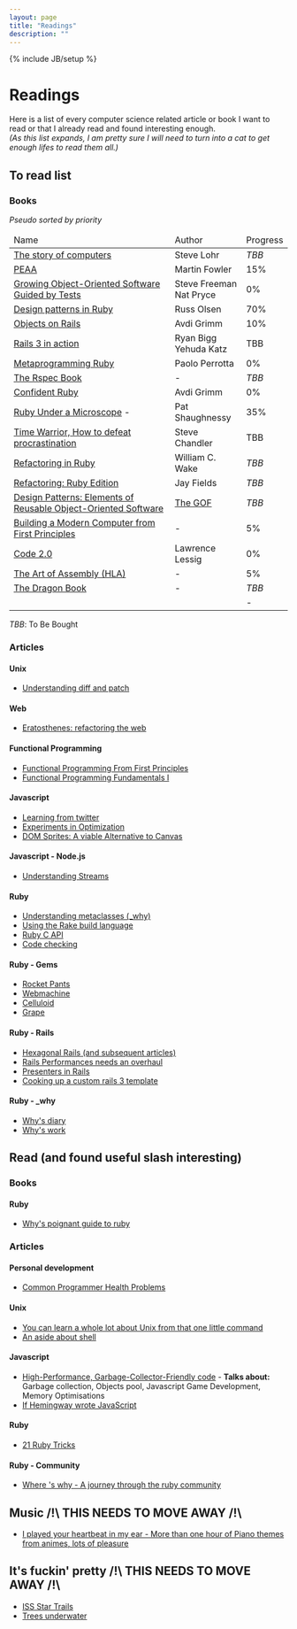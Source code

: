 ```yaml
---
layout: page
title: "Readings"
description: ""
---
```

{% include JB/setup %}

# Readings

Here is a list of every computer science related article or book I want to read or that I already read and found interesting enough.<br />
<em class="small">(As this list expands, I am pretty sure I will need to turn into a cat to get enough lifes to read them all.)</em>

## To read list

### Books
<p><em class="small">Pseudo sorted by priority</em></p>

<table class="table table-striped table-bordered table-condensed">
  <thead>
    <td>Name</td>
    <td>Author</td>
    <td>Progress</td>
  </thead>
  <tbody>
    <tr>
      <td><a href="http://www.amazon.com/Engineers-Scientists-Iconoclasts---Programmers-Revolution/dp/0465042260/ref=sr_1_1?s=books&ie=UTF8&qid=1324406043&sr=1-1">The story of computers</a></td>
      <td>Steve Lohr</td>
      <td><em>TBB</em></td>
    </tr>
    <tr>
      <td><a href="http://www.amazon.com/Enterprise-Application-Architecture-Addison-Wesley-Signature/dp/0321127420">PEAA</a></td>
      <td>Martin Fowler</td>
      <td>15%</td>
    </tr>
    <tr>
      <td><a href="http://www.growing-object-oriented-software.com/">Growing Object-Oriented Software Guided by Tests</a></td>
      <td>Steve Freeman<br /> Nat Pryce</td>
      <td>0%</td>
    </tr>
    <tr>
      <td><a href="http://www.amazon.fr/Design-Patterns-in-Ruby-ebook/dp/B0010SEN1S">Design patterns in Ruby</a></td>
      <td>Russ Olsen</td>
      <td>70%</td>
    </tr>
    <tr>
      <td><a href="http://objectsonrails.com/">Objects on Rails</a></td>
      <td>Avdi Grimm</td>
      <td>10%</td>
    </tr>
    <tr>
      <td><a href="http://manning.com/katz/">Rails 3 in action</a></td>
      <td>Ryan Bigg<br />Yehuda Katz</td>
      <td>TBB</td>
    </tr>
    <tr>
      <td><a href="http://pragprog.com/book/ppmetr/metaprogramming-ruby">Metaprogramming Ruby</a></td>
      <td>Paolo Perrotta</td>
      <td>0%</td>
    </tr>
    <tr>
      <td><a href="http://pragprog.com/book/achbd/the-rspec-book">The Rspec Book</a></td>
      <td>-</td>
      <td><em>TBB</em></td>
    </tr>
    <tr>
      <td><a href="http://devblog.avdi.org/2012/06/05/confident-ruby-beta/">Confident Ruby</a></td>
      <td>Avdi Grimm</td>
      <td>0%</td>
    </tr>
    <tr>
      <td><a href="http://patshaughnessy.net/ruby-under-a-microscope">Ruby Under a Microscope</a> - </td>
      <td>Pat Shaughnessy</td>
      <td>35%</td>
    </tr>
    <tr>
      <td><a href="http://www.amazon.com/Time-Warrior-procrastination-people-pleasing-ebook/dp/B004NSV2T8">Time Warrior, How to defeat procrastination</a></td>
      <td>Steve Chandler</td>
      <td>TBB</td>
    </tr>
    <tr>
      <td><a href="http://www.amazon.com/Refactoring-Ruby-William-C-Wake/dp/0321545044">Refactoring in Ruby</a></td>
      <td>William C. Wake</td>
      <td><em>TBB</em></td>
    </tr>
    <tr>
      <td><a href="http://www.amazon.com/Refactoring-Ruby-Edition-Jay-Fields/dp/0321603508/ref=pd_sim_b_1">Refactoring: Ruby Edition</a></td>
      <td>Jay Fields</td>
      <td><em>TBB</em></td>
    </tr>
    <tr>
      <td><a href="http://www.amazon.com/Design-Patterns-Elements-Reusable-Object-Oriented/dp/0201633612">Design Patterns: Elements of Reusable Object-Oriented Software</a></td>
      <td><a href="http://c2.com/cgi/wiki?GangOfFour">The GOF</a></td>
      <td><em>TBB</em></td>
    </tr>
    <tr>
      <td><a href="http://www1.idc.ac.il/tecs/">Building a Modern Computer from First Principles</a></td>
      <td>-</td>
      <td>5%</td>
    </tr>
    <tr>
      <td><a href="http://codev2.cc/download+remix/Lessig-Codev2.pdf">Code 2.0</a></td>
      <td>Lawrence Lessig</td>
      <td>0%</td>
    </tr>
    <tr>
      <td><a href="http://216.92.238.133/Webster/www.artofasm.com/index.html">The Art of Assembly (HLA)</a></td>
      <td>-</td>
      <td>5%</td>
    </tr>
    <tr>
      <td><a href="http://www.amazon.com/Compilers-Principles-Techniques-Alfred-Aho/dp/0201100886">The Dragon Book</a></td>
      <td>-</td>
      <td><em>TBB</em></td>
    </tr>
    <tr>
      <td><a href=""></a></td>
      <td></td>
      <td>-</td>
    </tr>
  </tbody>
</table>
<p class="small"><em>TBB</em>: To Be Bought</p>


### Articles

#### Unix
* [Understanding diff and patch](http://tuts.pinehead.tv/2012/09/18/introduction-using-diff-and-patch/)

#### Web
* [Eratosthenes: refactoring the web](http://research.microsoft.com/apps/pubs/default.aspx?id=173709)

#### Functional Programming
* [Functional Programming From First Principles](http://channel9.msdn.com/posts/Erik-Meijer-Functional-Programming-From-First-Principles)
* [Functional Programming Fundamentals I](http://channel9.msdn.com/Series/C9-Lectures-Erik-Meijer-Functional-Programming-Fundamentals/Lecture-Series-Erik-Meijer-Functional-Programming-Fundamentals-Chapter-1)

#### Javascript
* [Learning from twitter](http://ejohn.org/blog/learning-from-twitter/#postcomment)
* [Experiments in Optimization](https://github.com/ingenuitas/simplecv-js/wiki/Experiments-in-Optimization)
* [DOM Sprites: A viable Alternative to Canvas](http://buildnewgames.com/dom-sprites/)

#### Javascript - Node.js
* [Understanding Streams](https://github.com/substack/stream-handbook)

#### Ruby
* [Understanding metaclasses (_why)](http://dannytatom.me/metaid/)
* [Using the Rake build language](http://martinfowler.com/articles/rake.html)
* [Ruby C API](http://x-aeon.com/wp/2012/12/13/the-ruby-c-api-basics/)
* [Code checking](https://codeclimate.com/)

#### Ruby - Gems
* [Rocket Pants](https://github.com/filtersquad/rocket_pants)
* [Webmachine](https://github.com/basho/webmachine)
* [Celluloid](https://github.com/celluloid/celluloid)
* [Grape](https://github.com/intridea/grape)

#### Ruby - Rails
* [Hexagonal Rails (and subsequent articles)](http://blog.mattwynne.net/2012/04/09/hexagonal-rails-introduction/)
* [Rails Performances needs an overhaul](http://www.igvita.com/2010/06/07/rails-performance-needs-an-overhaul/)
* [Presenters in Rails](http://devblog.avdi.org/2012/06/04/displaycase-gem-now-available/)
* [Cooking up a custom rails 3 template](http://blog.madebydna.com/all/code/2010/10/11/cooking-up-a-custom-rails3-template.html)

#### Ruby - _why
* [Why's diary](http://www.advogato.org/person/whytheluckystiff)
* [Why's work](http://viewsourcecode.org/why/)

## Read (and found useful slash interesting)

### Books

#### Ruby
* [Why's poignant guide to ruby](http://mislav.uniqpath.com/poignant-guide)

### Articles

#### Personal development
* [Common Programmer Health Problems](http://sheddingbikes.com/posts/1281257293.html)

#### Unix
* [You can learn a whole lot about Unix from that one little command](http://blog.extracheese.org/2010/05/the-tar-pipe.html)
* [An aside about shell](http://blog.extracheese.org/2010/11/an-aside-about-shell-conditionals.html)

#### Javascript
* [High-Performance, Garbage-Collector-Friendly code](http://buildnewgames.com/garbage-collector-friendly-code/) - **Talks about:** Garbage collection, Objects pool, Javascript Game Development, Memory Optimisations
* [If Hemingway wrote JavaScript](http://byfat.xxx/if-hemingway-wrote-javascript)

#### Ruby
* [21 Ruby Tricks](http://www.rubyinside.com/21-ruby-tricks-902.html)

#### Ruby - Community
* [Where 's why - A journey through the ruby community](http://www.slate.com/articles/technology/technology/2012/03/ruby_ruby_on_rails_and__why_the_disappearance_of_one_of_the_world_s_most_beloved_computer_programmers_.html)

## Music /!\ THIS NEEDS TO MOVE AWAY /!\
* [I played your heartbeat in my ear - More than one hour of Piano themes from animes, lots of pleasure](http://8tracks.com/kimtsan/i-played-your-heartbeat-in-my-ear)

## It's fuckin' pretty /!\ THIS NEEDS TO MOVE AWAY /!\
* [ISS Star Trails](http://www.flickr.com/photos/nasa_jsc_photo/sets/72157629726792248/)
* [Trees underwater](http://www.taucherforum.at/coppermine/displayimage.php?pid=899)
